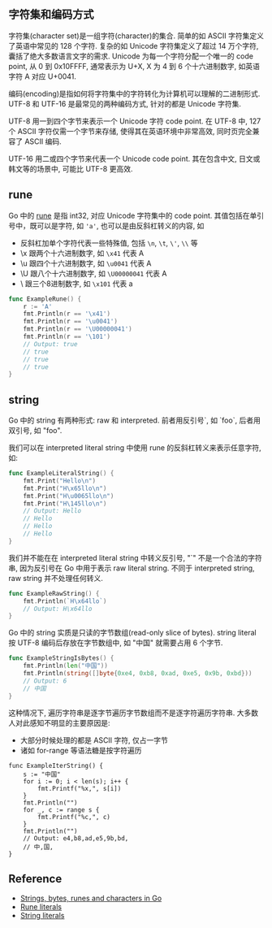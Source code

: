 ## 字符集和编码方式
字符集(character set)是一组字符(character)的集合.
简单的如 ASCII 字符集定义了英语中常见的 128 个字符.
复杂的如 Unicode 字符集定义了超过 14 万个字符, 囊括了绝大多数语言文字的需求.
Unicode 为每一个字符分配一个唯一的 code point, 从 0 到 0x10FFFF, 通常表示为 U+X,
X 为 4 到 6 个十六进制数字, 如英语字符 A 对应 U+0041.

编码(encoding)是指如何将字符集中的字符转化为计算机可以理解的二进制形式.
UTF-8 和 UTF-16 是最常见的两种编码方式, 针对的都是 Unicode 字符集.

UTF-8 用一到四个字节来表示一个 Unicode 字符 code point.
在 UTF-8 中, 127 个 ASCII 字符仅需一个字节来存储,
使得其在英语环境中非常高效, 同时页完全兼容了 ASCII 编码.

UTF-16 用二或四个字节来代表一个 Unicode code point.
其在包含中文, 日文或韩文等的场景中, 可能比 UTF-8 更高效.

## rune
Go 中的 [rune](https://go.dev/ref/spec#Rune_literals) 是指 int32, 对应 Unicode 字符集中的 code point.
其值包括在单引号中，既可以是字符, 如 `'a'`, 也可以是由反斜杠转义的内容, 如
- 反斜杠加单个字符代表一些特殊值, 包括 `\n`, `\t`, `\'`, `\\` 等
- \x 跟两个十六进制数字, 如 `\x41` 代表 A
- \u 跟四个十六进制数字, 如 `\u0041` 代表 A
- \U 跟八个十六进制数字, 如 `\U00000041` 代表 A
- \ 跟三个8进制数字, 如 `\x101` 代表 a

```go
func ExampleRune() {
	r := 'A'
	fmt.Println(r == '\x41')
	fmt.Println(r == '\u0041')
	fmt.Println(r == '\U00000041')
	fmt.Println(r == '\101')
	// Output: true
	// true
	// true
	// true
}
```

## string
Go 中的 string 有两种形式: raw 和 interpreted.
前者用反引号\`, 如 \`foo\`, 后者用双引号, 如 "foo".

我们可以在 interpreted literal string 中使用 rune 的反斜杠转义来表示任意字符, 如:
```go
func ExampleLiteralString() {
	fmt.Print("Hello\n")
	fmt.Print("H\x65llo\n")
	fmt.Print("H\u0065llo\n")
	fmt.Print("H\145llo\n")
	// Output: Hello
	// Hello
	// Hello
	// Hello
}
```

我们并不能在在 interpreted literal string 中转义反引号, "\`" 不是一个合法的字符串,
因为反引号在 Go 中用于表示 raw literal string.
不同于 interpreted string, raw string 并不处理任何转义.
```go
func ExampleRawString() {
	fmt.Println(`H\x64llo`)
	// Output: H\x64llo
}
```

Go 中的 string 实质是只读的字节数组(read-only slice of bytes).
string literal 按 UTF-8 编码后存放在字节数组中, 如 "中国" 就需要占用 6 个字节.
```go
func ExampleStringIsBytes() {
	fmt.Println(len("中国"))
	fmt.Println(string([]byte{0xe4, 0xb8, 0xad, 0xe5, 0x9b, 0xbd}))
	// Output: 6
	// 中国
}
```

这种情况下, 遍历字符串是逐字节遍历字节数组而不是逐字符遍历字符串.
大多数人对此感知不明显的主要原因是:
- 大部分时候处理的都是 ASCII 字符, 仅占一字节
- 诸如 for-range 等语法糖是按字符遍历
```
func ExampleIterString() {
	s := "中国"
	for i := 0; i < len(s); i++ {
		fmt.Printf("%x,", s[i])
	}
	fmt.Println("")
	for _, c := range s {
		fmt.Printf("%c,", c)
	}
	fmt.Println("")
	// Output: e4,b8,ad,e5,9b,bd,
	// 中,国,
}
```

## Reference
- [Strings, bytes, runes and characters in Go](https://go.dev/blog/strings)
- [Rune literals](https://go.dev/ref/spec#Rune_literals)
- [String literals](https://go.dev/ref/spec#String_literals)
